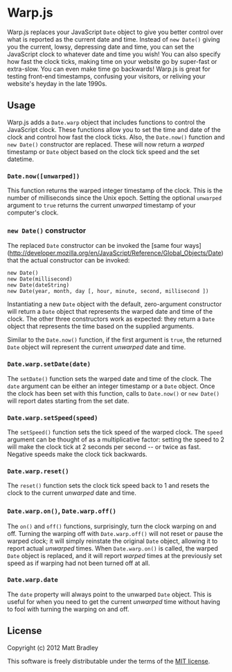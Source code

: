 Warp.js
=======

Warp.js replaces your JavaScript `Date` object to give you better control over
what is reported as the current date and time. Instead of `new Date()` giving
you the current, lowsy, depressing date and time, you can set the JavaScript
clock to whatever date and time you wish! You can also specify how fast the
clock ticks, making time on your website go by super-fast or extra-slow. You
can even make time go backwards! Warp.js is great for testing front-end
timestamps, confusing your visitors, or reliving your website's heyday in the
late 1990s.

Usage
-----

Warp.js adds a `Date.warp` object that includes functions to control the
JavaScript clock. These functions allow you to set the time and date of the
clock and control how fast the clock ticks. Also, the `Date.now()` function and
`new Date()` constructor are replaced. These will now return a *warped*
timestamp or `Date` object based on the clock tick speed and the set datetime.

### `Date.now([unwarped])`

This function returns the warped integer timestamp of the clock. This is the
number of milliseconds since the Unix epoch. Setting the optional `unwarped`
argument to `true` returns the current *unwarped* timestamp of your computer's
clock.

### `new Date()` constructor

The replaced `Date` constructor can be invoked the [same four ways]
(http://developer.mozilla.org/en/JavaScript/Reference/Global_Objects/Date)
that the actual constructor can be invoked:

    new Date()
    new Date(millisecond)
    new Date(dateString)
    new Date(year, month, day [, hour, minute, second, millisecond ])

Instantiating a new `Date` object with the default, zero-argument constructor
will return a `Date` object that represents the warped date and time of the
clock. The other three constructors work as expected: they return a `Date`
object that represents the time based on the supplied arguments.

Similar to the `Date.now()` function, if the first argument is `true`, the
returned `Date` object will represent the current *unwarped* date and time.

### `Date.warp.setDate(date)`

The `setDate()` function sets the warped date and time of the clock. The `date`
argument can be either an integer timestamp or a `Date` object. Once the clock
has been set with this function, calls to `Date.now()` or `new Date()` will
report dates starting from the set date.

### `Date.warp.setSpeed(speed)`

The `setSpeed()` function sets the tick speed of the warped clock. The `speed`
argument can be thought of as a multiplicative factor: setting the speed to 2
will make the clock tick at 2 seconds per second -- or twice as fast. Negative
speeds make the clock tick backwards.

### `Date.warp.reset()`

The `reset()` function sets the clock tick speed back to 1 and resets the clock
to the current *unwarped* date and time.

### `Date.warp.on()`, `Date.warp.off()`

The `on()` and `off()` functions, surprisingly, turn the clock warping on and
off. Turning the warping off with `Date.warp.off()` will not reset or pause the
warped clock; it will simply reinstate the original `Date` object, allowing it
to report actual *unwarped* times. When `Date.warp.on()` is called, the warped
`Date` object is replaced, and it will report *warped* times at the previously
set speed as if warping had not been turned off at all.

### `Date.warp.date`

The `date` property will always point to the unwarped `Date` object. This is
useful for when you need to get the current *unwarped* time without having to
fool with turning the warping on and off.

License
-------

Copyright (c) 2012 Matt Bradley

This software is freely distributable under the terms of the
[MIT license](http://www.opensource.org/licenses/MIT).
